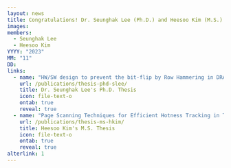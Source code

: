```yaml
---
layout: news
title: Congratulations! Dr. Seunghak Lee (Ph.D.) and Heesoo Kim (M.S.) successfully defended their Theses.
images:
members:
  - Seunghak Lee
  - Heesoo Kim
YYYY: "2023"
MM: "11"
DD:
links:
  - name: "HW/SW design to prevent the bit-flip by Row Hammering in DRAM"
    url: /publications/thesis-phd-slee/
    title: Dr. Seunghak Lee's Ph.D. Thesis
    icon: file-text-o
    ontab: true
    reveal: true
  - name: "Page Scanning Techniques for Efficient Hotness Tracking in Tiered Memory Systems"
    url: /publications/thesis-ms-hkim/
    title: Heesoo Kim's M.S. Thesis
    icon: file-text-o
    ontab: true
    reveal: true
alterlink: 1
---
```

